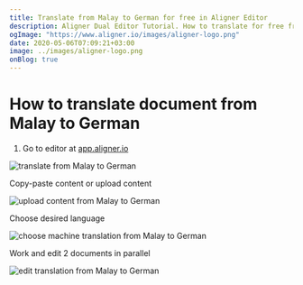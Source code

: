 ```yaml
---
title: Translate from Malay to German for free in Aligner Editor
description: Aligner Dual Editor Tutorial. How to translate for free from Malay to German. Aligner is multilingual document management platform. 
ogImage: "https://www.aligner.io/images/aligner-logo.png"
date: 2020-05-06T07:09:21+03:00
image: ../images/aligner-logo.png
onBlog: true
---
```


# How to translate document from Malay to German

1. Go to editor at [app.aligner.io](https://app.aligner.io "Aligner App web page")

![translate from Malay to German](../aligner-blank-editor.png "translate from Malay to German")

Copy-paste content or upload content

![upload content from Malay to German](../aligner-uploaded-document.png "upload content from Malay to German")

Choose desired language

![choose machine translation from Malay to German](../aligner-language-dropdown.png "choose machine translation from Malay to German")

Work and edit 2 documents in parallel

![edit translation from Malay to German](../aligner-double-sitded-editor.png "edit translation from Malay to German")

